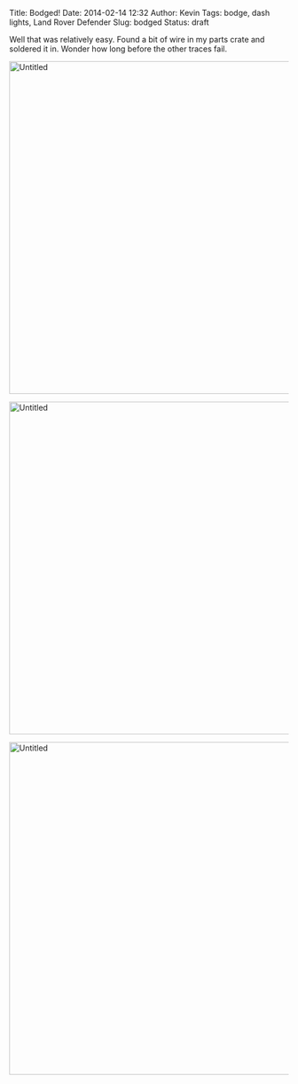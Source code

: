 Title: Bodged!
Date: 2014-02-14 12:32
Author: Kevin
Tags: bodge, dash lights, Land Rover Defender
Slug: bodged
Status: draft

Well that was relatively easy. Found a bit of wire in my parts crate and
soldered it in. Wonder how long before the other traces fail.

<a data-flickr-embed="true"  href="https://www.flickr.com/photos/Kevinisageek/25477617325/in/album-72157663079853173/" title="Untitled"><img src="https://farm2.staticflickr.com/1604/25477617325_b15b689244_c.jpg" width="800" height="600" alt="Untitled"></a>

<a data-flickr-embed="true"  href="https://www.flickr.com/photos/Kevinisageek/25477620585/in/album-72157663079853173/" title="Untitled"><img src="https://farm2.staticflickr.com/1449/25477620585_2c92be7870_c.jpg" width="800" height="600" alt="Untitled"></a>

<a data-flickr-embed="true"  href="https://www.flickr.com/photos/Kevinisageek/25110059549/in/album-72157663079853173/" title="Untitled"><img src="https://farm2.staticflickr.com/1676/25110059549_3636b8b98e_c.jpg" width="800" height="600" alt="Untitled"></a>
